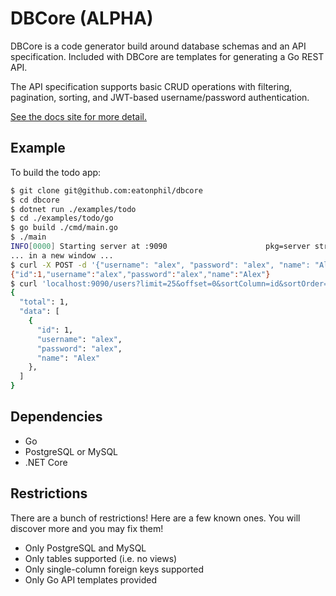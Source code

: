 # DBCore (ALPHA)

DBCore is a code generator build around database schemas and an API
specification. Included with DBCore are templates for generating a Go
REST API.

The API specification supports basic CRUD operations with filtering,
pagination, sorting, and JWT-based username/password authentication.

[See the docs site for more detail.](https://eatonphil.github.io/dbcore/)

## Example

To build the todo app:

```bash
$ git clone git@github.com:eatonphil/dbcore
$ cd dbcore
$ dotnet run ./examples/todo
$ cd ./examples/todo/go
$ go build ./cmd/main.go
$ ./main
INFO[0000] Starting server at :9090                      pkg=server struct=Server
... in a new window ...
$ curl -X POST -d '{"username": "alex", "password": "alex", "name": "Alex"}' localhost:9090/users/new
{"id":1,"username":"alex","password":"alex","name":"Alex"}
$ curl 'localhost:9090/users?limit=25&offset=0&sortColumn=id&sortOrder=desc' | jq
{
  "total": 1,
  "data": [
    {
      "id": 1,
      "username": "alex",
      "password": "alex",
      "name": "Alex"
    },
  ]
}
```

## Dependencies

* Go
* PostgreSQL or MySQL
* .NET Core

## Restrictions

There are a bunch of restrictions! Here are a few known ones. You will
discover more and you may fix them!

* Only PostgreSQL and MySQL
* Only tables supported (i.e. no views)
* Only single-column foreign keys supported
* Only Go API templates provided
